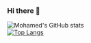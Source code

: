 ### Hi there 👋

<!--
**Ibn-Maged/Ibn-Maged** is a ✨ _special_ ✨ repository because its `README.md` (this file) appears on your GitHub profile.

Here are some ideas to get you started:

- 🔭 I’m currently working on ...
- 🌱 I’m currently learning ...
- 👯 I’m looking to collaborate on ...
- 🤔 I’m looking for help with ...
- 💬 Ask me about ...
- 📫 How to reach me: ...
- 😄 Pronouns: ...
- ⚡ Fun fact: ...
-->

![Mohamed's GitHub stats](https://github-readme-stats.vercel.app/api?username=Ibn-Maged&show_icons=true&theme=synthwave)<br>
[![Top Langs](https://github-readme-stats.vercel.app/api/top-langs/?username=Ibn-Maged&layout=compact)](https://github.com/anuraghazra/github-readme-stats)
